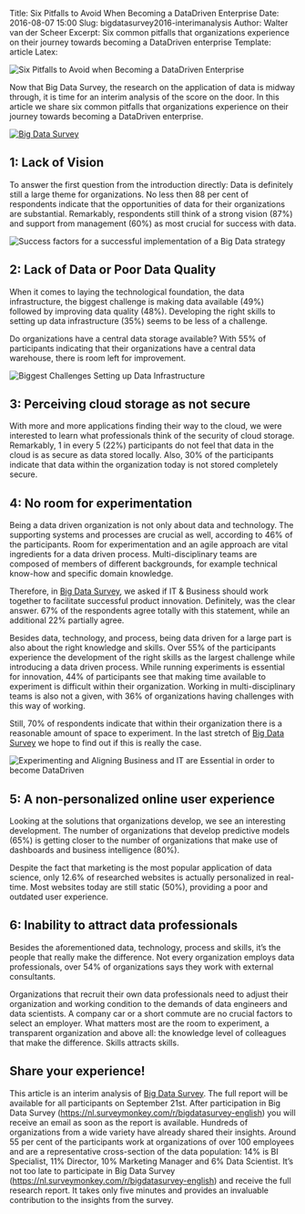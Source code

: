 Title: Six Pitfalls to Avoid When Becoming a DataDriven Enterprise
Date: 2016-08-07 15:00
Slug: bigdatasurvey2016-interimanalysis
Author: Walter van der Scheer
Excerpt: Six common pitfalls that organizations experience on their journey towards becoming a DataDriven enterprise
Template: article
Latex:

![Six Pitfalls to Avoid when Becoming a DataDriven Enterprise](/static/images/bigdatasurvey2016/bigdatasurvey-pitfallstoavoid.jpg "Six Pitfalls to Avoid when Becoming a DataDriven Enterprise")

<span class="lead">
Now that Big Data Survey, the research on the application of data is midway through, it is time for an interim analysis of the score on the door. In this article we share six common pitfalls that organizations experience on their journey towards becoming a DataDriven enterprise.

[![Big Data Survey](/static/images/bigdatasurvey2016/bigdatasurvey-logo.png)](http://www.bigdatasurvey.nl)
</span>

## 1: Lack of Vision

To answer the first question from the introduction directly: Data is definitely still a large theme for organizations. No less then 88 per cent of respondents indicate that the opportunities of data for their organizations are substantial. Remarkably, respondents still think of a strong vision (87%) and support from management (60%) as most crucial for success with data.

![Success factors for a successful implementation of a Big Data strategy](/static/images/bigdatasurvey2016/bigdatasurvey-successfactors.jpg "Success factors for a successfull implementation of a Big Data strategy")

## 2: Lack of Data or Poor Data Quality

When it comes to laying the technological foundation, the data infrastructure, the biggest challenge is making data available (49%) followed by improving data quality (48%). Developing the right skills to setting up data infrastructure (35%) seems to be less of a challenge.
 
Do organizations have a central data storage available? With 55% of participants indicating that their organizations have a central data warehouse, there is room left for improvement. 

![Biggest Challenges Setting up Data Infrastructure](/static/images/bigdatasurvey2016/bigdatasurvey-biggestchallenges-infrastructure.jpg "Biggest Challenges Setting up Data Infrastructure")

## 3: Perceiving cloud storage as not secure

With more and more applications finding their way to the cloud, we were interested to learn what professionals think of the security of cloud storage. Remarkably, 1 in every 5 (22%) participants do not feel that data in the cloud is as secure as data stored locally. Also, 30% of the participants indicate that data within the organization today is not stored completely secure.

## 4: No room for experimentation

Being a data driven organization is not only about data and technology. The supporting systems and processes are crucial as well, according to 46% of the participants. Room for experimentation and an agile approach are vital ingredients for a data driven process. Multi-disciplinary teams are composed of members of different backgrounds, for example technical know-how and specific domain knowledge. 

Therefore, in [Big Data Survey](https://nl.surveymonkey.com/r/bigdatasurvey-english "Participate in Big Data Survey"), we asked if IT & Business should work together to facilitate successful product innovation. Definitely, was the clear answer. 67% of the respondents agree totally with this statement, while an additional 22% partially agree.

Besides data, technology, and process, being data driven for a large part is also about the right knowledge and skills. Over 55% of the participants experience the development of the right skills as the largest challenge while introducing a data driven process. While running experiments is essential for innovation, 44% of participants see that making time available to experiment is difficult within their organization. Working in multi-disciplinary teams is also not a given, with 36% of organizations having challenges with this way of working.

Still, 70% of respondents indicate that within their organization there is a reasonable amount of space to experiment. In the last stretch of [Big Data Survey](https://nl.surveymonkey.com/r/bigdatasurvey-english "Participate in Big Data Survey") we hope to find out if this is really the case. 

![Experimenting and Aligning Business and IT are Essential in order to become DataDriven](/static/images/bigdatasurvey2016/bigdatasurvey-biggestchallenges-infrastructure.jpg "Experimenting and Aligning Business and IT are Essential in order to become DataDriven")

## 5: A non-personalized online user experience

Looking at the solutions that organizations develop, we see an interesting development. The number of organizations that develop predictive models (65%) is getting closer to the number of organizations that make use of dashboards and business intelligence (80%). 

Despite the fact that marketing is the most popular application of data science, only 12.6% of researched websites is actually personalized in real-time. Most websites today are still static (50%), providing a poor and outdated user experience.

## 6: Inability to attract data professionals

Besides the aforementioned data, technology, process and skills, it’s the people that really make the difference. Not every organization employs data professionals, over 54% of organizations says they work with external consultants. 

Organizations that recruit their own data professionals need to adjust their organization and working condition to the demands of data engineers and data scientists. A company car or a short commute are no crucial factors to select an employer. What matters most are the room to experiment, a transparent organization and above all: the knowledge level of colleagues that make the difference. Skills attracts skills.
 
## Share your experience!

This article is an interim analysis of [Big Data Survey](https://nl.surveymonkey.com/r/bigdatasurvey-english "Participate in Big Data Survey"). The full report will be available for all participants on September 21st. After participation in Big Data Survey (https://nl.surveymonkey.com/r/bigdatasurvey-english) you will receive an email as soon as the report is available. Hundreds of organizations from a wide variety have already shared their insights. Around 55 per cent of the participants work at organizations of over 100 employees and are a representative cross-section of the data population: 14% is BI Specialist, 11% Director, 10% Marketing Manager and 6% Data Scientist. It’s not too late to participate in Big Data Survey (https://nl.surveymonkey.com/r/bigdatasurvey-english) and receive the full research report. It takes only five minutes and provides an invaluable contribution to the insights from the survey. 

